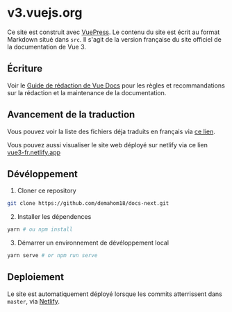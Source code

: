 # v3.vuejs.org

Ce site est construit avec [VuePress](https://vuepress.vuejs.org/). Le contenu du site est écrit au format Markdown situé dans `src`. Il s'agit de la version française du site officiel de la documentation de Vue 3.

## Écriture

Voir le [Guide de rédaction de Vue Docs](https://v3.vuejs.org/guide/writing-guide.html) pour les règles et recommandations sur la rédaction et la maintenance de la documentation.

## Avancement de la traduction

Vous pouvez voir la liste des fichiers déja traduits en français via [ce lien](https://github.com/demahom18/vue3-docs-fr-translation-advancement/blob/master/table.md).

Vous pouvez aussi visualiser le site web déployé sur netlify via ce lien [vue3-fr.netlify.app](https://vue3-fr.netlify.app)

## Dévéloppement

1. Cloner ce repository

```bash
git clone https://github.com/demahom18/docs-next.git
```

2. Installer les dépendences

```bash
yarn # ou npm install
```

3. Démarrer un environnement de dévéloppement local

```bash
yarn serve # or npm run serve
```

## Deploiement

Le site est automatiquement déployé lorsque les commits atterrissent dans `master`, via [Netlify](https://www.netlify.com/).
